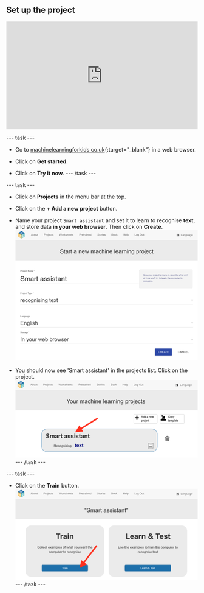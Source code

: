 ## Set up the project

<html>
  <div style="position: relative; overflow: hidden; padding-top: 56.25%;">
    <iframe style="position: absolute; top: 0; left: 0; right: 0; width: 100%; height: 100%; border: none;" src="https://www.youtube.com/embed/-y9N-VXW4iE?rel=0&cc_load_policy=1" allowfullscreen allow="accelerometer; autoplay; clipboard-write; encrypted-media; gyroscope; picture-in-picture; web-share"></iframe>
  </div>
</html>

\--- task ---

- Go to [machinelearningforkids.co.uk](https://machinelearningforkids.co.uk/){:target="_blank"} in a web browser.

- Click on **Get started**.

- Click on **Try it now**.
  \--- /task ---

\--- task ---

- Click on **Projects** in the menu bar at the top.

- Click on the **+ Add a new project** button.

- Name your project `Smart assistant` and set it to learn to recognise **text**, and store data **in your web browser**. Then click on **Create**.
  ![Creating a project](images/create-project.png)

- You should now see 'Smart assistant' in the projects list. Click on the project.
  ![Project list with smart assistant listed](images/projects-list.png)
  \--- /task ---

\--- task ---

- Click on the **Train** button.
  ![Project main menu with arrow pointing to Train button](images/project-train.png)
  \--- /task ---
